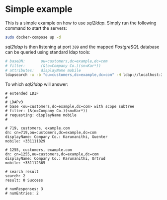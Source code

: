 # Simple example

This is a simple example on how to use _sql2ldap_.
Simply run the following command to start the servers:

```sh
sudo docker-compose up -d
```

_sql2ldap_ is then listening at port `389` and the mapped _PostgreSQL_ database can be queried using standard ldap tools:


```sh
# baseDN:       ou=customers,dc=example,dc=com
# filter:       (&(o=Company Co.)(sn=Kar*))
# attributes:   displayName mobile
ldapsearch -x -b "ou=customers,dc=example,dc=com" -H ldap://localhost:389 "(&(o=Company Co.)(sn=Kar*))" displayName mobile
```

To which _sql2ldap_ will answer:

```ldif
# extended LDIF
#
# LDAPv3
# base <ou=customers,dc=example,dc=com> with scope subtree
# filter: (&(o=Company Co.)(sn=Kar*))
# requesting: displayName mobile
#

# 719, customers, example.com
dn: cn=719,ou=customers,dc=example,dc=com
displayName: Company Co.: Karunanithi, Guenter
mobile: +331111829

# 1255, customers, example.com
dn: cn=1255,ou=customers,dc=example,dc=com
displayName: Company Co.: Karunanithi, Ortrud
mobile: +331112365

# search result
search: 2
result: 0 Success

# numResponses: 3
# numEntries: 2
```
